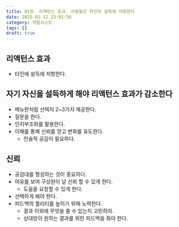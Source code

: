 ```yaml
---
title: 01장. 리액턴스 효과. 사람들은 타인의 설득에 저항한다
date: 2025-01-12 23:01:56
category: 캐털리스트
tags: []
draft: true
---
```


## 리액턴스 효과

- 타인에 설득에 저항한다.

## 자기 자신을 설득하게 해야 리액턴스 효과가 감소한다

- 메뉴판처럼 선택지 2~3가지 제공한다.
- 질문을 한다.
- 인지부조화를 활용한다.
- 이해를 통해 신뢰를 얻고 변화를 유도한다.
  - 전술적 공감이 필요하다.

## 신뢰

- 공감대를 형성하는 것이 중요하다.
- 여유를 보여 구성원이 날 신뢰 할 수 있게 한다.
  - 도움을 요청할 수 있게 한다.
- 선택하게 해야 한다.
- 피드백의 퀄리티를 높이기 위해 노력한다.
  - 결과 이외에 무엇을 줄 수 있는지 고민하자.
  - 상대방이 원하는 결과를 위한 피드백을 줘야 한다.
